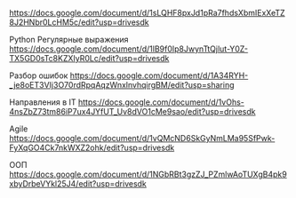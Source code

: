 https://docs.google.com/document/d/1sLQHF8pxJd1pRa7fhdsXbmIExXeTZ8J2HNbr0LcHM5c/edit?usp=drivesdk

Python Регулярные выражения 
https://docs.google.com/document/d/1lB9f0Ip8JwynTtQjlut-Y0Z-TX5GD0sTc8KZXIyR0Lc/edit?usp=drivesdk

Разбор ошибок 
https://docs.google.com/document/d/1A34RYH-_je8oET3VIj3O70rdRpqAqzWnxlnvhqirgBM/edit?usp=sharing

Направления в IT
https://docs.google.com/document/d/1vOhs-4nsZbZ73tm86iP7ux4JYfUT_Uv8dVO1cMe9sao/edit?usp=drivesdk

Agile
https://docs.google.com/document/d/1vQMcND6SkGyNmLMa95SfPwk-FyXqGO4Ck7nkWXZ2ohk/edit?usp=drivesdk

ООП
https://docs.google.com/document/d/1NGbRBt3gzZJ_PZmlwAoTUXgB4pk9xbyDrbeVYkl25J4/edit?usp=drivesdk
